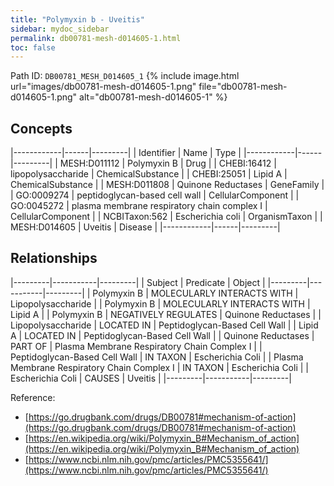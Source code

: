 ```yaml
---
title: "Polymyxin b - Uveitis"
sidebar: mydoc_sidebar
permalink: db00781-mesh-d014605-1.html
toc: false 
---
```



Path ID: `DB00781_MESH_D014605_1`
{% include image.html url="images/db00781-mesh-d014605-1.png" file="db00781-mesh-d014605-1.png" alt="db00781-mesh-d014605-1" %}

## Concepts

|------------|------|---------|
| Identifier | Name | Type    |
|------------|------|---------|
| MESH:D011112 | Polymyxin B | Drug |
| CHEBI:16412 | lipopolysaccharide | ChemicalSubstance |
| CHEBI:25051 | Lipid A | ChemicalSubstance |
| MESH:D011808 | Quinone Reductases | GeneFamily |
| GO:0009274 | peptidoglycan-based cell wall | CellularComponent |
| GO:0045272 | plasma membrane respiratory chain complex I | CellularComponent |
| NCBITaxon:562 | Escherichia coli | OrganismTaxon |
| MESH:D014605 | Uveitis | Disease |
|------------|------|---------|

## Relationships

|---------|-----------|---------|
| Subject | Predicate | Object  |
|---------|-----------|---------|
| Polymyxin B | MOLECULARLY INTERACTS WITH | Lipopolysaccharide |
| Polymyxin B | MOLECULARLY INTERACTS WITH | Lipid A |
| Polymyxin B | NEGATIVELY REGULATES | Quinone Reductases |
| Lipopolysaccharide | LOCATED IN | Peptidoglycan-Based Cell Wall |
| Lipid A | LOCATED IN | Peptidoglycan-Based Cell Wall |
| Quinone Reductases | PART OF | Plasma Membrane Respiratory Chain Complex I |
| Peptidoglycan-Based Cell Wall | IN TAXON | Escherichia Coli |
| Plasma Membrane Respiratory Chain Complex I | IN TAXON | Escherichia Coli |
| Escherichia Coli | CAUSES | Uveitis |
|---------|-----------|---------|

Reference: 
  - [https://go.drugbank.com/drugs/DB00781#mechanism-of-action](https://go.drugbank.com/drugs/DB00781#mechanism-of-action)
  - [https://en.wikipedia.org/wiki/Polymyxin_B#Mechanism_of_action](https://en.wikipedia.org/wiki/Polymyxin_B#Mechanism_of_action)
  - [https://www.ncbi.nlm.nih.gov/pmc/articles/PMC5355641/](https://www.ncbi.nlm.nih.gov/pmc/articles/PMC5355641/)
